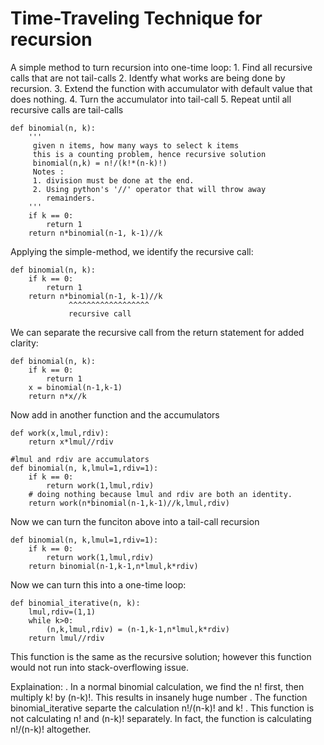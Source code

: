 # Time-Traveling Technique for recursion

A simple method to turn recursion into one-time loop:
    1. Find all recursive calls that are not tail-calls
    2. Identfy what works are being done by recursion.
    3. Extend the function with accumulator with default value that does nothing.
    4. Turn the accumulator into tail-call
    5. Repeat until all recursive calls are tail-calls

    def binomial(n, k):
        '''
         given n items, how many ways to select k items
         this is a counting problem, hence recursive solution
         binomial(n,k) = n!/(k!*(n-k)!)
         Notes :
         1. division must be done at the end.
         2. Using python's '//' operator that will throw away
            remainders.
        '''
        if k == 0:
            return 1
        return n*binomial(n-1, k-1)//k

Applying the simple-method, we identify the recursive call:

    def binomial(n, k):
        if k == 0:
            return 1
        return n*binomial(n-1, k-1)//k
                 ^^^^^^^^^^^^^^^^^^
                 recursive call

 We can separate the recursive call from the return statement for added clarity:

    def binomial(n, k):
        if k == 0:
            return 1
        x = binomial(n-1,k-1)
        return n*x//k

Now add in another function and the accumulators

    def work(x,lmul,rdiv):
        return x*lmul//rdiv

    #lmul and rdiv are accumulators
    def binomial(n, k,lmul=1,rdiv=1):
        if k == 0:
            return work(1,lmul,rdiv)
        # doing nothing because lmul and rdiv are both an identity.
        return work(n*binomial(n-1,k-1)//k,lmul,rdiv)

Now we can turn the funciton above into a tail-call recursion


    def binomial(n, k,lmul=1,rdiv=1):
        if k == 0:
            return work(1,lmul,rdiv)
        return binomial(n-1,k-1,n*lmul,k*rdiv)

Now we can turn this into a one-time loop:

    def binomial_iterative(n, k):
        lmul,rdiv=(1,1)
        while k>0:
            (n,k,lmul,rdiv) = (n-1,k-1,n*lmul,k*rdiv)
        return lmul//rdiv

This function is the same as the recursive solution; however this function would not run into stack-overflowing issue.

Explaination: 
    . In a normal binomial calculation, we find the n! first, then multiply k! by (n-k)!. This results in insanely huge number
    . The function binomial_iterative separte the calculation n!/(n-k)! and k!
    . This function is not calculating n! and (n-k)! separately. In fact, the function is calculating n!/(n-k)! altogether.
